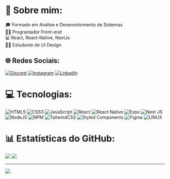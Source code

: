 # 🧑 Sobre mim:

🎓 Formado em Análise e Desenvolvimento de Sistemas<br>👨‍💻 Programador Front-end<br>💻 React, React-Native, NextJs<br>👨‍🎓 Estudante de UI Design

## 🌐 Redes Sociais:

[![Discord](https://img.shields.io/badge/Discord-%237289DA.svg?logo=discord&logoColor=white)](https://discord.gg/OtávioRei#9676) [![Instagram](https://img.shields.io/badge/Instagram-%23E4405F.svg?logo=Instagram&logoColor=white)](https://instagram.com/otavioreidev) [![LinkedIn](https://img.shields.io/badge/LinkedIn-%230077B5.svg?logo=linkedin&logoColor=white)](https://linkedin.com/in/https://www.linkedin.com/in/ot%C3%A1vio-rei-escalante-440550244/)

# 💻 Tecnologias:

![HTML5](https://img.shields.io/badge/html5-%23E34F26.svg?style=for-the-badge&logo=html5&logoColor=white) ![CSS3](https://img.shields.io/badge/css3-%231572B6.svg?style=for-the-badge&logo=css3&logoColor=white)  ![JavaScript](https://img.shields.io/badge/javascript-%23323330.svg?style=for-the-badge&logo=javascript&logoColor=%23F7DF1E)  ![React](https://img.shields.io/badge/react-%2320232a.svg?style=for-the-badge&logo=react&logoColor=%2361DAFB) ![React Native](https://img.shields.io/badge/react_native-%2320232a.svg?style=for-the-badge&logo=react&logoColor=%2361DAFB) ![Expo](https://img.shields.io/badge/expo-1C1E24?style=for-the-badge&logo=expo&logoColor=#D04A37) ![Next JS](https://img.shields.io/badge/Next-black?style=for-the-badge&logo=next.js&logoColor=white) ![NodeJS](https://img.shields.io/badge/node.js-6DA55F?style=for-the-badge&logo=node.js&logoColor=white) ![NPM](https://img.shields.io/badge/NPM-%23000000.svg?style=for-the-badge&logo=npm&logoColor=white) ![TailwindCSS](https://img.shields.io/badge/tailwindcss-%2338B2AC.svg?style=for-the-badge&logo=tailwind-css&logoColor=white) ![Styled Components](https://img.shields.io/badge/styled--components-DB7093?style=for-the-badge&logo=styled-components&logoColor=white) ![Figma](https://img.shields.io/badge/figma-%23F24E1E.svg?style=for-the-badge&logo=figma&logoColor=white) ![LINUX](https://img.shields.io/badge/Linux-FCC624?style=for-the-badge&logo=linux&logoColor=black)

# 📊 Estatísticas do GitHub:

![](https://github-readme-streak-stats.herokuapp.com/?user=OtavioEscalnte&theme=tokyonight&hide_border=true)
![](https://github-readme-stats.vercel.app/api/top-langs/?username=OtavioEscalnte&theme=tokyonight&hide_border=true&include_all_commits=false&count_private=false&layout=compact)

---

[![](https://visitcount.itsvg.in/api?id=OtavioEscalnte&icon=0&color=1)](https://visitcount.itsvg.in)

<!-- Proudly created with GPRM ( https://gprm.itsvg.in ) -->
